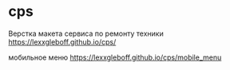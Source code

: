 # cps
Верстка макета сервиса по ремонту техники
https://lexxgleboff.github.io/cps/

мобильное меню
https://lexxgleboff.github.io/cps/mobile_menu